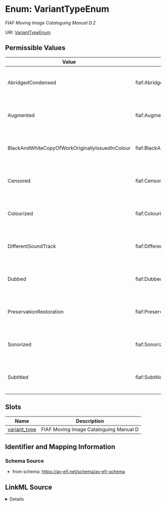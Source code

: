 # Enum: VariantTypeEnum




_FIAF Moving Image Cataloguing Manual D.2_



URI: [VariantTypeEnum](VariantTypeEnum.md)

## Permissible Values

| Value | Meaning | Description |
| --- | --- | --- |
| AbridgedCondensed | fiaf:AbridgedCondensed | FIAF Moving Image Cataloguing Manual D |
| Augmented | fiaf:Augmented | FIAF Moving Image Cataloguing Manual D |
| BlackAndWhiteCopyOfWorkOriginallyIssuedInColour | fiaf:BlackAndWhiteCopyOfWorkOriginallyIssuedInColour | FIAF Moving Image Cataloguing Manual D |
| Censored | fiaf:Censored | FIAF Moving Image Cataloguing Manual D |
| Colourized | fiaf:Colourized | FIAF Moving Image Cataloguing Manual D |
| DifferentSoundTrack | fiaf:DifferentSoundTrack | FIAF Moving Image Cataloguing Manual D |
| Dubbed | fiaf:Dubbed | FIAF Moving Image Cataloguing Manual D |
| PreservationRestoration | fiaf:PreservationRestoration | FIAF Moving Image Cataloguing Manual D |
| Sonorized | fiaf:Sonorized | FIAF Moving Image Cataloguing Manual D |
| Subtitled | fiaf:Subtitled | FIAF Moving Image Cataloguing Manual D |




## Slots

| Name | Description |
| ---  | --- |
| [variant_type](variant_type.md) | FIAF Moving Image Cataloguing Manual D |






## Identifier and Mapping Information







### Schema Source


* from schema: https://av-efi.net/schema/av-efi-schema




## LinkML Source

<details>
```yaml
name: VariantTypeEnum
description: FIAF Moving Image Cataloguing Manual D.2
from_schema: https://av-efi.net/schema/av-efi-schema
rank: 1000
permissible_values:
  AbridgedCondensed:
    text: AbridgedCondensed
    description: FIAF Moving Image Cataloguing Manual D.2
    meaning: fiaf:AbridgedCondensed
  Augmented:
    text: Augmented
    description: FIAF Moving Image Cataloguing Manual D.2
    meaning: fiaf:Augmented
  BlackAndWhiteCopyOfWorkOriginallyIssuedInColour:
    text: BlackAndWhiteCopyOfWorkOriginallyIssuedInColour
    description: FIAF Moving Image Cataloguing Manual D.2
    meaning: fiaf:BlackAndWhiteCopyOfWorkOriginallyIssuedInColour
  Censored:
    text: Censored
    description: FIAF Moving Image Cataloguing Manual D.2
    meaning: fiaf:Censored
  Colourized:
    text: Colourized
    description: FIAF Moving Image Cataloguing Manual D.2
    meaning: fiaf:Colourized
  DifferentSoundTrack:
    text: DifferentSoundTrack
    description: FIAF Moving Image Cataloguing Manual D.2
    meaning: fiaf:DifferentSoundTrack
  Dubbed:
    text: Dubbed
    description: FIAF Moving Image Cataloguing Manual D.2
    meaning: fiaf:Dubbed
  PreservationRestoration:
    text: PreservationRestoration
    description: FIAF Moving Image Cataloguing Manual D.2
    meaning: fiaf:PreservationRestoration
  Sonorized:
    text: Sonorized
    description: FIAF Moving Image Cataloguing Manual D.2
    meaning: fiaf:Sonorized
  Subtitled:
    text: Subtitled
    description: FIAF Moving Image Cataloguing Manual D.2
    meaning: fiaf:Subtitled

```
</details>
